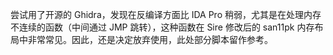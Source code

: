 尝试用了开源的 Ghidra，发现在反编译方面比 IDA Pro 稍弱，尤其是在处理内存不连续的函数（中间通过 JMP 跳转），这种函数在 Sire 修改后的 san11pk 内存布局中非常常见。因此，还是决定放弃使用，此处部分脚本留作参考。